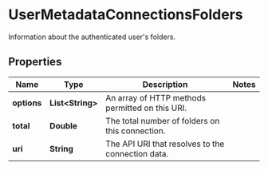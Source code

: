 

# UserMetadataConnectionsFolders

Information about the authenticated user's folders.

## Properties

| Name | Type | Description | Notes |
|------------ | ------------- | ------------- | -------------|
|**options** | **List&lt;String&gt;** | An array of HTTP methods permitted on this URI. |  |
|**total** | **Double** | The total number of folders on this connection. |  |
|**uri** | **String** | The API URI that resolves to the connection data. |  |



